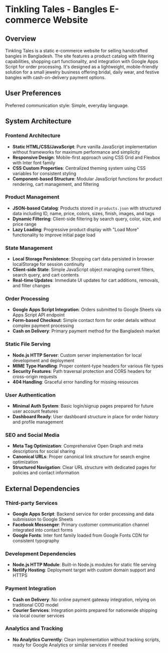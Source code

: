# Tinkling Tales - Bangles E-commerce Website

## Overview

Tinkling Tales is a static e-commerce website for selling handcrafted bangles in Bangladesh. The site features a product catalog with filtering capabilities, shopping cart functionality, and integration with Google Apps Script for order processing. It's designed as a lightweight, mobile-friendly solution for a small jewelry business offering bridal, daily wear, and festive bangles with cash-on-delivery payment options.

## User Preferences

Preferred communication style: Simple, everyday language.

## System Architecture

### Frontend Architecture
- **Static HTML/CSS/JavaScript**: Pure vanilla JavaScript implementation without frameworks for maximum performance and simplicity
- **Responsive Design**: Mobile-first approach using CSS Grid and Flexbox with Inter font family
- **CSS Custom Properties**: Centralized theming system using CSS variables for consistent styling
- **Component-based Structure**: Modular JavaScript functions for product rendering, cart management, and filtering

### Product Management
- **JSON-based Catalog**: Products stored in `products.json` with structured data including ID, name, price, colors, sizes, finish, images, and tags
- **Dynamic Filtering**: Client-side filtering by search query, color, size, and price range
- **Lazy Loading**: Progressive product display with "Load More" functionality to improve initial page load

### State Management
- **Local Storage Persistence**: Shopping cart data persisted in browser localStorage for session continuity
- **Client-side State**: Simple JavaScript object managing current filters, search query, and cart contents
- **Real-time Updates**: Immediate UI updates for cart additions, removals, and filter changes

### Order Processing
- **Google Apps Script Integration**: Orders submitted to Google Sheets via Apps Script API endpoint
- **Form-based Checkout**: Simple contact form for order details without complex payment processing
- **Cash on Delivery**: Primary payment method for the Bangladesh market

### Static File Serving
- **Node.js HTTP Server**: Custom server implementation for local development and deployment
- **MIME Type Handling**: Proper content-type headers for various file types
- **Security Features**: Path traversal protection and CORS headers for cross-origin requests
- **404 Handling**: Graceful error handling for missing resources

### User Authentication
- **Minimal Auth System**: Basic login/signup pages prepared for future user account features
- **Dashboard Ready**: User dashboard structure in place for order history and profile management

### SEO and Social Media
- **Meta Tag Optimization**: Comprehensive Open Graph and meta descriptions for social sharing
- **Canonical URLs**: Proper canonical link structure for search engine optimization
- **Structured Navigation**: Clear URL structure with dedicated pages for policies and contact information

## External Dependencies

### Third-party Services
- **Google Apps Script**: Backend service for order processing and data submission to Google Sheets
- **Facebook Messenger**: Primary customer communication channel integrated into contact forms
- **Google Fonts**: Inter font family loaded from Google Fonts CDN for consistent typography

### Development Dependencies
- **Node.js HTTP Module**: Built-in Node.js modules for static file serving
- **Netlify Hosting**: Deployment target with custom domain support and HTTPS

### Payment Integration
- **Cash on Delivery**: No online payment gateway integration, relying on traditional COD model
- **Courier Services**: Integration points prepared for nationwide shipping via local courier services

### Analytics and Tracking
- **No Analytics Currently**: Clean implementation without tracking scripts, ready for Google Analytics or similar services if needed
